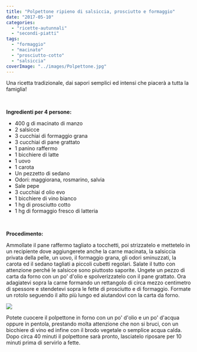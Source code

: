 ```yaml
---
title: "Polpettone ripieno di salsiccia, prosciutto e formaggio"
date: "2017-05-10"
categories: 
  - "ricette-autunnali"
  - "secondi-piatti"
tags: 
  - "formaggio"
  - "macinato"
  - "prosciutto-cotto"
  - "salsiccia"
coverImage: "../images/Polpettone.jpg"
---
```


Una ricetta tradizionale, dai sapori semplici ed intensi che piacerà a tutta la famiglia!

 

**Ingredienti per 4 persone:**

- 400 g di macinato di manzo
- 2 salsicce
- 3 cucchiai di formaggio grana
- 3 cucchiai di pane grattato
- 1 panino raffermo
- 1 bicchiere di latte
- 1 uovo
- 1 carota
- Un pezzetto di sedano
- Odori: maggiorana, rosmarino, salvia
- Sale pepe
- 3 cucchiai d olio evo
- 1 bicchiere di vino bianco
- 1 hg di prosciutto cotto
- 1 hg di formaggio fresco di latteria

 

**Procedimento:**

Ammollate il pane raffermo tagliato a tocchetti, poi strizzatelo e mettetelo in un recipiente dove aggiungerete anche la carne macinata, la salsiccia privata della pelle, un uovo, il formaggio grana, gli odori sminuzzati, la carota ed il sedano tagliati a piccoli cubetti regolari. Salate il tutto con attenzione perché le salsicce sono piuttosto saporite. Ungete un pezzo di carta da forno con un po' d'olio e spolverizzatelo con il pane grattato. Ora adagiatevi sopra la carne formando un rettangolo di circa mezzo centimetro di spessore e stendetevi sopra le fette di prosciutto e di formaggio. Formate un rotolo seguendo il alto più lungo ed aiutandovi con la carta da forno.

![](https://cucinadalnord.it/wp-content/uploads/2017/05/polpettone4.jpg)

Potete cuocere il polpettone in forno con un po' d'olio e un po' d'acqua oppure in pentola, prestando molta attenzione che non si bruci, con un bicchiere di vino ed infine con il brodo vegetale o semplice acqua calda. Dopo circa 40 minuti il polpettone sarà pronto, lasciatelo riposare per 10 minuti prima di servirlo a fette.
